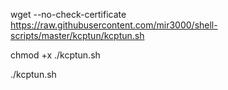wget --no-check-certificate https://raw.githubusercontent.com/mir3000/shell-scripts/master/kcptun/kcptun.sh

chmod +x ./kcptun.sh

./kcptun.sh
